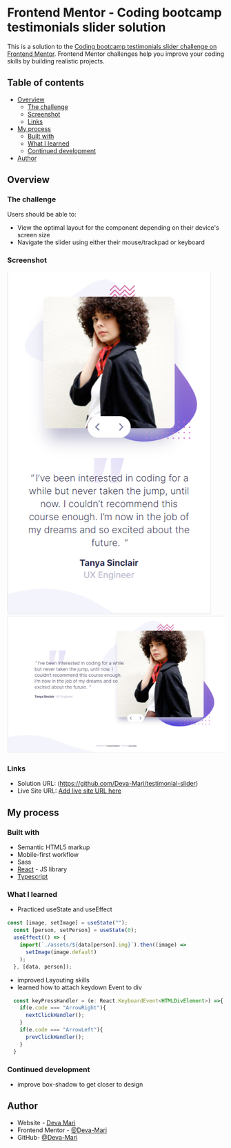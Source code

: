 # Frontend Mentor - Coding bootcamp testimonials slider solution

This is a solution to the [Coding bootcamp testimonials slider challenge on Frontend Mentor](https://www.frontendmentor.io/challenges/coding-bootcamp-testimonials-slider-4FNyLA8JL). Frontend Mentor challenges help you improve your coding skills by building realistic projects. 

## Table of contents

- [Overview](#overview)
  - [The challenge](#the-challenge)
  - [Screenshot](#screenshot)
  - [Links](#links)
- [My process](#my-process)
  - [Built with](#built-with)
  - [What I learned](#what-i-learned)
  - [Continued development](#continued-development)
- [Author](#author)


## Overview

### The challenge

Users should be able to:

- View the optimal layout for the component depending on their device's screen size
- Navigate the slider using either their mouse/trackpad or keyboard

### Screenshot

![](./mobile.jpg)
![](./desktop.jpg)

### Links

- Solution URL: (https://github.com/Deva-Mari/testimonial-slider)
- Live Site URL: [Add live site URL here](https://your-live-site-url.com)

## My process

### Built with

- Semantic HTML5 markup
- Mobile-first workflow
- Sass
- [React](https://reactjs.org/) - JS library
- [Typescript](https://www.typescriptlang.org/)

### What I learned

- Practiced useState and useEffect
```js
const [image, setImage] = useState("");
  const [person, setPerson] = useState(0);
  useEffect(() => {
    import(`./assets/${data[person].img}`).then((image) =>
      setImage(image.default)
    );
  }, [data, person]);
```
- improved Layouting skills
- learned how to attach keydown Event to div
```js
  const keyPressHandler = (e: React.KeyboardEvent<HTMLDivElement>) =>{
    if(e.code === "ArrowRight"){
      nextClickHandler();
    }
    if(e.code === "ArrowLeft"){
      prevClickHandler();
    }
  }
```

### Continued development

- improve box-shadow to get closer to design

## Author

- Website - [Deva Mari](https://devamari.com/)
- Frontend Mentor - [@Deva-Mari](https://www.frontendmentor.io/profile/Deva-Mari)
- GitHub- [@Deva-Mari](https://github.com/Deva-Mari)